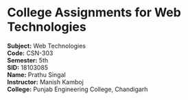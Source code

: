 # **College Assignments for Web Technologies** <br />

**Subject:**    Web Technologies <br />
**Code:**       CSN-303 <br />
**Semester:**   5th <br />
**SID:**        18103085 <br />
**Name:**       Prathu Singal <br />
**Instructor:** Manish Kamboj <br />
**College:**    Punjab Engineering College, Chandigarh <br />
